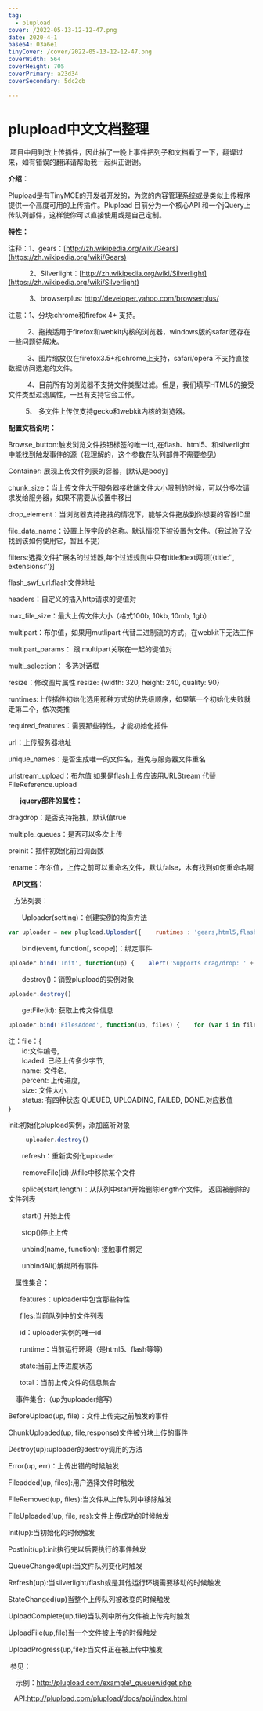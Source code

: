 ```yaml
---
tag:
  - plupload
cover: /2022-05-13-12-12-47.png
date: 2020-4-1
base64: 03a6e1
tinyCover: /cover/2022-05-13-12-12-47.png
coverWidth: 564
coverHeight: 705
coverPrimary: a23d34
coverSecondary: 5dc2cb

---
```

# plupload中文文档整理

 项目中用到改上传插件，因此抽了一晚上事件把列子和文档看了一下，翻译过来，如有错误的翻译请帮助我一起纠正谢谢。

**介绍：**

Plupload是有TinyMCE的开发者开发的，为您的内容管理系统或是类似上传程序提供一个高度可用的上传插件。Plupload 目前分为一个核心API 和一个jQuery上传队列部件，这样使你可以直接使用或是自己定制。

**特性：**

注释：1、gears：[http://zh.wikipedia.org/wiki/Gears](https://zh.wikipedia.org/wiki/Gears)

           2、Silverlight：[http://zh.wikipedia.org/wiki/Silverlight](https://zh.wikipedia.org/wiki/Silverlight)

           3、browserplus: <http://developer.yahoo.com/browserplus/>

注意：1、分块:chrome和firefox 4+ 支持。

          2、拖拽适用于firefox和webkit内核的浏览器，windows版的safari还存在一些问题待解决。

          3、图片缩放仅在firefox3.5+和chrome上支持，safari/opera 不支持直接数据访问选定的文件。

          4、目前所有的浏览器不支持文件类型过滤。但是，我们填写HTML5的接受文件类型过滤属性，一旦有支持它会工作。

         5、 多文件上传仅支持gecko和webkit内核的浏览器。

**配置文档说明：**

Browse\_button:触发浏览文件按钮标签的唯一id,,在flash、html5、和silverlight中能找到触发事件的源（我理解的，这个参数在队列部件不需要[参见](<https://www.cnblogs.com/God-Shell/admin/ http:/plupload.com/example_queuewidget.php>)）

Container: 展现上传文件列表的容器，\[默认是body\]

chunk\_size：当上传文件大于服务器接收端文件大小限制的时候，可以分多次请求发给服务器，如果不需要从设置中移出

drop\_element：当浏览器支持拖拽的情况下，能够文件拖放到你想要的容器ID里

file\_data\_name：设置上传字段的名称。默认情况下被设置为文件。（我试验了没找到该如何使用它，暂且不提）

filters:选择文件扩展名的过滤器,每个过滤规则中只有title和ext两项\[\{title:'', extensions:''\}\]

flash\_swf\_url:flash文件地址

headers：自定义的插入http请求的键值对

max\_file\_size：最大上传文件大小（格式100b, 10kb, 10mb, 1gb）

multipart：布尔值，如果用mutlipart 代替二进制流的方式，在webkit下无法工作

multipart\_params： 跟 multipart关联在一起的键值对

multi\_selection： 多选对话框

resize：修改图片属性 resize: \{width: 320, height: 240, quality: 90\}

runtimes:上传插件初始化选用那种方式的优先级顺序，如果第一个初始化失败就走第二个，依次类推

required\_features：需要那些特性，才能初始化插件

url：上传服务器地址

unique\_names：是否生成唯一的文件名，避免与服务器文件重名

urlstream\_upload：布尔值 如果是flash上传应该用URLStream 代替FileReference.upload

      **jquery部件的属性：**

dragdrop：是否支持拖拽，默认值true

multiple\_queues：是否可以多次上传

preinit：插件初始化前回调函数

rename：布尔值，上传之前可以重命名文件，默认false，木有找到如何重命名啊

  **API文档：**

    方法列表：

　　Uploader\(setting\)：创建实例的构造方法

```javascript
var uploader = new plupload.Uploader({    runtimes : 'gears,html5,flash',    browse_button : 'button_id'});
```

　　bind\(event, function\[, scope\]\)：绑定事件

```javascript
uploader.bind('Init', function(up) {    alert('Supports drag/drop: ' + (!!up.features.dragdrop));});
```

　　destroy\(\)：销毁plupload的实例对象

```javascript
uploader.destroy()
```

　　getFile\(id\): 获取上传文件信息

```javascript
uploader.bind('FilesAdded', function(up, files) {    for (var i in files) {        up.getFile(files[i].id);           }});　
```

注：file：\{  
　　id:文件编号,  
　　loaded: 已经上传多少字节,  
　　name: 文件名,  
　　percent: 上传进度,  
　　size: 文件大小,  
　　status: 有四种状态 QUEUED, UPLOADING, FAILED, DONE.对应数值  
\}

init:初始化plupload实例，添加监听对象

```javascript
     uploader.destroy()
```

　　refresh：重新实例化uploader

    　removeFile\(id\):从file中移除某个文件[  
](http://plupload.com/plupload/docs/api/class_plupload.Uploader.html#removeFile)

　　splice\(start,length\)：从队列中start开始删除length个文件， 返回被删除的文件列表

　　start\(\) 开始上传

       stop\(\)停止上传

　　unbind\(name, function\): 接触事件绑定

　　unbindAll\(\)解绑所有事件

　属性集合：

      features：uploader中包含那些特性

      files:当前队列中的文件列表

      id：uploader实例的唯一id

      runtime：当前运行环境（是html5、flash等等\)

      state:当前上传进度状态

      total：当前上传文件的信息集合

    事件集合:（up为uploader缩写）

BeforeUpload\(up, file\)：文件上传完之前触发的事件

ChunkUploaded\(up, file,response\)文件被分块上传的事件

Destroy\(up\):uploader的destroy调用的方法

Error\(up, err\)：上传出错的时候触发

Fileadded\(up, files\):用户选择文件时触发

FileRemoved\(up, files\):当文件从上传队列中移除触发

FileUploaded\(up, file, res\):文件上传成功的时候触发

Init\(up\):当初始化的时候触发

PostInit\(up\):init执行完以后要执行的事件触发

QueueChanged\(up\):当文件队列变化时触发

Refresh\(up\):当silverlight/flash或是其他运行环境需要移动的时候触发

StateChanged\(up\)当整个上传队列被改变的时候触发

UploadComplete\(up,file\)当队列中所有文件被上传完时触发

UploadFile\(up,file\)当一个文件被上传的时候触发

UploadProgress\(up,file\):当文件正在被上传中触发

 参见：

    示例：http://plupload.com/example\_queuewidget.php

   API:<http://plupload.com/plupload/docs/api/index.html>
